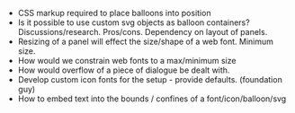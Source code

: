 - CSS markup required to place balloons into position
- Is it possible to use custom svg objects as balloon containers? Discussions/research. Pros/cons. Dependency on layout of panels.
- Resizing of a panel will effect the size/shape of a web font. Minimum size.
- How would we constrain web fonts to a max/minimum size
- How would overflow of a piece of dialogue be dealt with.
- Develop custom icon fonts for the setup - provide defaults. (foundation guy)
- How to embed text into the bounds / confines of a font/icon/balloon/svg